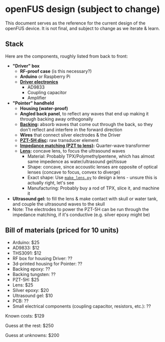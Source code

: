 # openFUS design (subject to change)

This document serves as the reference for the current design of the openFUS device. It is not final, and subject to change as we iterate & learn.

## Stack

Here are the components, roughly listed from back to front:

- **"Driver" box**
    - **RF-proof case** (is this necessary?)
    - **Arduino** or Raspberry Pi
    - **[Driver electronics](/design/driving-and-wattage.md)**
        - AD9833
        - Coupling capacitor
        - Amplifier
- **"Pointer" handheld**
    - **Housing (water-proof)**
    - **Angled back panel**, to reflect any waves that end up making it through backing away orthogonally
    - **[Backing](/design/backing.md):** absorb waves that come out through the back, so they don't reflect and interfere in the forward direction
    - **Wires** that connect silver electrodes & the Driver
    - **[PZT-5H disc](/design/piezoelectric-element.md):** raw transducer element
    - **[Impedance matching (PZT to lens)](/design/impedance-matching.md):** Quarter-wave transformer
    - **[Lens](/design/lens.md):** concave lens, to focus the ultrasound waves
        - Material: Probably TPX/Polymethylpentene, which has almost same impedence as water/ultrasound gel/tissue
        - Shape: concave, since accoustic lenses are opposite of optical lenses (concave to focus, convex to diverge)
        - Exact shape: Use [`make_lens.py`](/make_lens.py) to design a lens - unsure this is actually right, let's see
        - Manufacturing: Probably buy a rod of TPX, slice it, and machine it
- **Ultrasound gel:** to fill the lens & make contact with skull or water tank, and couple the ultrasound waves to the skull
- Note: The electrodes to power the PZT-5H can be run through the impedance matching, if it's conductive (e.g. silver epoxy might be)

## Bill of materials (priced for 10 units)

- Arduino: $25
- AD9833: $12
- THS3091: $12
- RF box for housing Driver: ??
- 3d-printed housing for Pointer: ??
- Backing epoxy: ??
- Backing tungsten: ??
- PZT-5H: $25
- Lens: $25
- Silver epoxy: $20
- Ultrasound gel: $10
- PCB: ??
- Small electrical components (coupling capacitor, resistors, etc.): ??

Known costs: $129

Guess at the rest: $250

Guess at unknowns: $200